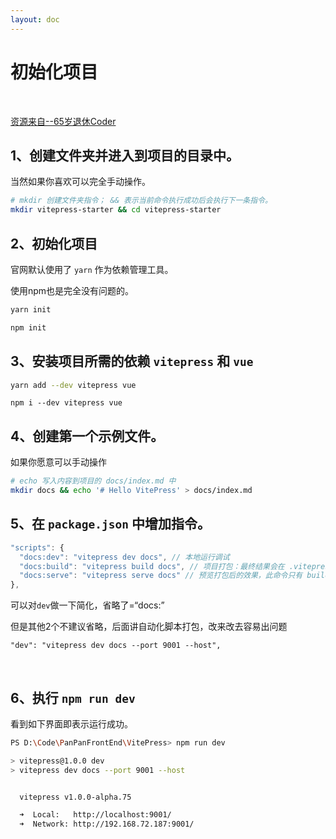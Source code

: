 ```yaml
---
layout: doc
---
```


# 初始化项目



<br>

[资源来自--65岁退休Coder](https://juejin.cn/post/7164276166084263972)



## 1、创建文件夹并进入到项目的目录中。

当然如果你喜欢可以完全手动操作。

```bash
# mkdir 创建文件夹指令； && 表示当前命令执行成功后会执行下一条指令。
mkdir vitepress-starter && cd vitepress-starter
```



## 2、初始化项目

官网默认使用了 `yarn` 作为依赖管理工具。

使用npm也是完全没有问题的。

```bash
yarn init
```

```bash
npm init
```



## 3、安装项目所需的依赖 `vitepress` 和 `vue`

```bash
yarn add --dev vitepress vue
```

```
npm i --dev vitepress vue
```



## 4、创建第一个示例文件。

如果你愿意可以手动操作

```bash
# echo 写入内容到项目的 docs/index.md 中
mkdir docs && echo '# Hello VitePress' > docs/index.md
```



## 5、在 `package.json` 中增加指令。

```js
"scripts": {
  "docs:dev": "vitepress dev docs", // 本地运行调试
  "docs:build": "vitepress build docs", // 项目打包：最终结果会在 .vitepress/dist 中
  "docs:serve": "vitepress serve docs" // 预览打包后的效果，此命令只有 build 成功后才会执行成功。
},
```

可以对`dev`做一下简化，省略了=“docs:”

但是其他2个不建议省略，后面讲自动化脚本打包，改来改去容易出问题

```
"dev": "vitepress dev docs --port 9001 --host",
```



<el-alert title="--port 9001" description="是修改端口为9001，看你心情，改不改无所谓" type="warning" show-icon />

<br>

<el-alert title="--host" description="是打开本地的那啥（Network）" type="warning" show-icon />




## 6、执行 `npm run dev` 

看到如下界面即表示运行成功。

```bash
PS D:\Code\PanPanFrontEnd\VitePress> npm run dev

> vitepress@1.0.0 dev
> vitepress dev docs --port 9001 --host


  vitepress v1.0.0-alpha.75

  ➜  Local:   http://localhost:9001/
  ➜  Network: http://192.168.72.187:9001/
```

